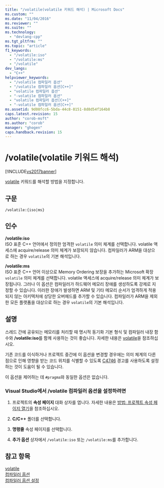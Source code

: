 ```yaml
---
title: "/volatile(volatile 키워드 해석) | Microsoft Docs"
ms.custom: ""
ms.date: "11/04/2016"
ms.reviewer: ""
ms.suite: ""
ms.technology: 
  - "devlang-cpp"
ms.tgt_pltfrm: ""
ms.topic: "article"
f1_keywords: 
  - "/volatile:iso"
  - "/volatile:ms"
  - "/volatile"
dev_langs: 
  - "C++"
helpviewer_keywords: 
  - "/volatile 컴파일러 옵션"
  - "/volatile 컴파일러 옵션[C++]"
  - "volatile 컴파일러 옵션"
  - "-volatile 컴파일러 옵션"
  - "volatile 컴파일러 옵션[C++]"
  - "-volatile 컴파일러 옵션[C++]"
ms.assetid: 9d08fcc6-5bda-44c8-8151-8d8d54f164b8
caps.latest.revision: 15
author: "corob-msft"
ms.author: "corob"
manager: "ghogen"
caps.handback.revision: 15
---
```

# /volatile(volatile 키워드 해석)
[!INCLUDE[vs2017banner](../../assembler/inline/includes/vs2017banner.md)]

[volatile](../../cpp/volatile-cpp.md) 키워드를 해석할 방법을 지정합니다.  
  
## 구문  
  
```  
/volatile:{iso|ms}  
```  
  
## 인수  
 **\/volatile:iso**  
 ISO 표준 C\+\+ 언어에서 정의한 엄격한 `volatile` 의미 체계를 선택합니다.  volatile 액세스에 acquire\/release 의미 체계가 보장되지 않습니다.  컴파일러가 ARM을 대상으로 하는 경우 `volatile`의 기본 해석입니다.  
  
 **\/volatile:ms**  
 ISO 표준 C\+\+ 언어 이상으로 Memory Ordering 보장을 추가하는 Microsoft 확장 `volatile` 의미 체계를 선택합니다.  volatile 액세스에 acquire\/release 의미 체계가 보장됩니다.  그러나 이 옵션은 컴파일러가 하드웨어 메모리 장애를 생성하도록 강제로 지정할 수 있습니다. 이러한 장애가 발생하면 ARM 및 기타 메모리 순서가 엄격하게 적용되지 않는 아키텍처에 상당한 오버헤드를 추가할 수 있습니다.  컴파일러가 ARM을 제외한 모든 플랫폼을 대상으로 하는 경우 `volatile`의 기본 해석입니다.  
  
## 설명  
 스레드 간에 공유되는 메모리를 처리할 때 명시적 동기화 기본 형식 및 컴파일러 내장 함수와 **\/volatile:iso**를 함께 사용하는 것이 좋습니다.  자세한 내용은 [volatile](../../cpp/volatile-cpp.md)을 참조하십시오.  
  
 기존 코드를 이식하거나 프로젝트 중간에 이 옵션을 변경할 경우에는 의미 체계의 다른 점으로 인해 영향을 받는 코드 위치를 식별할 수 있도록 [C4746](../../error-messages/compiler-warnings/compiler-warning-c4746.md) 경고를 사용하도록 설정하는 것이 도움이 될 수 있습니다.  
  
 이 옵션을 제어하는 데 `#pragma`와 동일한 옵션은 없습니다.  
  
### Visual Studio에서 \/volatile 컴파일러 옵션을 설정하려면  
  
1.  프로젝트의 **속성 페이지** 대화 상자를 엽니다.  자세한 내용은 [방법: 프로젝트 속성 페이지 열기](../../misc/how-to-open-project-property-pages.md)을 참조하십시오.  
  
2.  **C\/C\+\+** 폴더를 선택합니다.  
  
3.  **명령줄** 속성 페이지를 선택합니다.  
  
4.  **추가 옵션** 상자에서 `/volatile:iso` 또는 `/volatile:ms`를 추가합니다.  
  
## 참고 항목  
 [volatile](../../cpp/volatile-cpp.md)   
 [컴파일러 옵션](../../build/reference/compiler-options.md)   
 [컴파일러 옵션 설정](../../build/reference/setting-compiler-options.md)